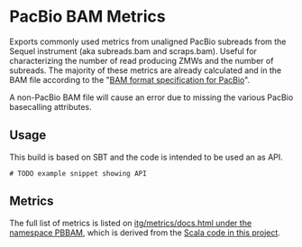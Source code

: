 # PacBio  BAM Metrics

Exports commonly used metrics from unaligned PacBio subreads from the
Sequel instrument (aka subreads.bam and scraps.bam). Useful for
characterizing the number of read producing ZMWs and the number of
subreads. The majority of these metrics are already calculated and in
the BAM file according to the "[BAM format specification for PacBio](http://pacbiofileformats.readthedocs.io/en/3.0/BAM.html)".

A non-PacBio BAM file will cause an error due to missing the various
PacBio basecalling attributes.

## Usage

This build is based on SBT and the code is intended to be used an as API.

```
# TODO example snippet showing API
```

## Metrics

The full list of metrics is listed on [itg/metrics/docs.html under the namespace PBBAM](http://itg/metrics/docs.html?q=PBBAM),
which is derived from the [Scala code in this project](src/main/scala/com/pacb/itg/metrics/pbbam/aligned/PacBioBam_1_5.scala).

